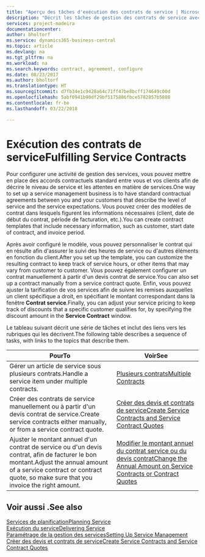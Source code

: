 ```yaml
---
title: "Aperçu des tâches d'exécution des contrats de service | Microsoft Docs"
description: "Décrit les tâches de gestion des contrats de service avec les clients."
services: project-madeira
documentationcenter: 
author: bholtorf
ms.service: dynamics365-business-central
ms.topic: article
ms.devlang: na
ms.tgt_pltfrm: na
ms.workload: na
ms.search.keywords: contract, agreement, configure
ms.date: 08/23/2017
ms.author: bholtorf
ms.translationtype: HT
ms.sourcegitcommit: d7fb34e1c9428a64c71ff47be8bcff174649c00d
ms.openlocfilehash: 5abf0941b90df29bf5175886fbce5782857b5888
ms.contentlocale: fr-be
ms.lasthandoff: 03/22/2018

---
```

# <a name="fulfilling-service-contracts"></a><span data-ttu-id="52d54-103">Exécution des contrats de service</span><span class="sxs-lookup"><span data-stu-id="52d54-103">Fulfilling Service Contracts</span></span> 
<span data-ttu-id="52d54-104">Pour configurer une activité de gestion des services, vous pouvez mettre en place des accords contractuels standard entre vous et vos clients afin de décrire le niveau de service et les attentes en matière de services.</span><span class="sxs-lookup"><span data-stu-id="52d54-104">One way to set up a service management business is to have standard contractual agreements between you and your customers that describe the level of service and the service expectations.</span></span> <span data-ttu-id="52d54-105">Vous pouvez créer des modèles de contrat dans lesquels figurent les informations nécessaires (client, date de début du contrat, période de facturation, etc.).</span><span class="sxs-lookup"><span data-stu-id="52d54-105">You can create contract templates that include necessary information, such as customer, start date of contract, and invoice period.</span></span>  
  
<span data-ttu-id="52d54-106">Après avoir configuré le modèle, vous pouvez personnaliser le contrat qui en résulte afin d'assurer le suivi des heures de service ou d'autres éléments en fonction du client.</span><span class="sxs-lookup"><span data-stu-id="52d54-106">After you set up the template, you can customize the resulting contract to keep track of service hours, or other items that may vary from customer to customer.</span></span> <span data-ttu-id="52d54-107">Vous pouvez également configurer un contrat manuellement à partir d'un devis contrat de service.</span><span class="sxs-lookup"><span data-stu-id="52d54-107">You can also set up a contract manually from a service contract quote.</span></span> <span data-ttu-id="52d54-108">Enfin, vous pouvez ajuster la tarification de vos services afin de suivre les remises auxquelles un client spécifique a droit, en spécifiant le montant correspondant dans la fenêtre **Contrat service**.</span><span class="sxs-lookup"><span data-stu-id="52d54-108">Finally, you can adjust your service pricing to keep track of discounts that a specific customer qualifies for, by specifying the discount amount in the **Service Contract** window.</span></span>  

<span data-ttu-id="52d54-109">Le tableau suivant décrit une série de tâches et inclut des liens vers les rubriques qui les décrivent.</span><span class="sxs-lookup"><span data-stu-id="52d54-109">The following table describes a sequence of tasks, with links to the topics that describe them.</span></span>   
  
|<span data-ttu-id="52d54-110">**Pour**</span><span class="sxs-lookup"><span data-stu-id="52d54-110">**To**</span></span>|<span data-ttu-id="52d54-111">**Voir**</span><span class="sxs-lookup"><span data-stu-id="52d54-111">**See**</span></span>|  
|------------|-------------|  
|<span data-ttu-id="52d54-112">Gérer un article de service sous plusieurs contrats.</span><span class="sxs-lookup"><span data-stu-id="52d54-112">Handle a service item under multiple contracts.</span></span> | [<span data-ttu-id="52d54-113">Plusieurs contrats</span><span class="sxs-lookup"><span data-stu-id="52d54-113">Multiple Contracts</span></span>](service-multiple-contracts.md)|  
|<span data-ttu-id="52d54-114">Créer des contrats de service manuellement ou à partir d'un devis contrat de service.</span><span class="sxs-lookup"><span data-stu-id="52d54-114">Create service contracts either manually, or from a service contract quote.</span></span>| [<span data-ttu-id="52d54-115">Créer des devis et contrats de service</span><span class="sxs-lookup"><span data-stu-id="52d54-115">Create Service Contracts and Service Contract Quotes</span></span>](service-how-to-create-service-contracts-and-service-contract-quotes.md)|
|<span data-ttu-id="52d54-116">Ajuster le montant annuel d'un contrat de service ou d'un devis contrat, afin de facturer le bon montant.</span><span class="sxs-lookup"><span data-stu-id="52d54-116">Adjust the annual amount of a service contract or contract quote, so make sure that you invoice the right amount.</span></span>|[<span data-ttu-id="52d54-117">Modifier le montant annuel du contrat service ou du devis contrat</span><span class="sxs-lookup"><span data-stu-id="52d54-117">Change the Annual Amount on Service Contracts or Contract Quotes</span></span>](service-how-to-change-the-annual-amount-on-service-contracts-or-contract-quotes.md)|

## <a name="see-also"></a><span data-ttu-id="52d54-118">Voir aussi .</span><span class="sxs-lookup"><span data-stu-id="52d54-118">See also</span></span>
[<span data-ttu-id="52d54-119">Services de planification</span><span class="sxs-lookup"><span data-stu-id="52d54-119">Planning Service</span></span>](service-plan-service.md)  
[<span data-ttu-id="52d54-120">Exécution du service</span><span class="sxs-lookup"><span data-stu-id="52d54-120">Delivering Service</span></span>](service-deliver-service.md)  
[<span data-ttu-id="52d54-121">Paramétrage de la gestion des services</span><span class="sxs-lookup"><span data-stu-id="52d54-121">Setting Up Service Management</span></span>](service-setup-service.md)  
[<span data-ttu-id="52d54-122">Créer des devis et contrats de service</span><span class="sxs-lookup"><span data-stu-id="52d54-122">Create Service Contracts and Service Contract Quotes</span></span>](service-how-to-create-service-contracts-and-service-contract-quotes.md)  

